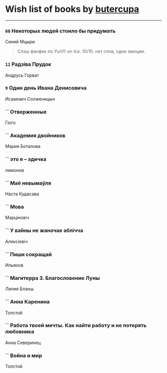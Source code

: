 # Wish list of books by [butercupa](http://vk.com/id193697993)
---

### `60` Некоторых людей стоило бы придумать
Синий Мцыри
> Слэш фанфик по Yuri!!! on Ice.
> 10/10.
> нет слов, одни эмоции.

### `11` Радзіва Прудок
Андрусь Горват

### `9` Один день Ивана Денисовича
Исааеаич Солженицын

### `` Отверженные
Гюго

### `` Академия двойников
Мария Боталова

### `` это я – эдичка
лимонов

### `` Маё невымаўля
Наста Кудасава

### `` Мова
Марціновіч

### `` У вайны не жаночае аблічча
Алексіевіч

### `` Пиши сокращай
Ильяхов

### `` Магитерра 3. Благословение Луны
Лилия Бланш

### `` Анна Каренина
Толстой

### `` Работа твоей мечты. Как найти работу и не потерять любовника
Анна Северинец

### `` Война и мир
Толстой

